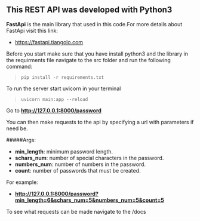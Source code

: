 ## This REST API was developed with Python3

**FastApi** is the main library that used in this code.For more details about FastApi visit this link:
- https://fastapi.tiangolo.com
 
Before you start make sure that you have install python3 and the library in the requirments file
navigate to the src folder and run the following command:
> `pip install -r requirements.txt`

To run the server start uvicorn in your terminal
> `uvicorn main:app --reload`

Go to **http://127.0.0.1:8000/password**

You can then make requests to the api by specifying a url with parameters if need be.

#####Args:
- **min_length**: minimum password length.
- **schars_num**: number of special characters in the password.
- **numbers_num**: number of numbers in the password.
- **count**: number of passwords that must be created.

For example: 
- **http://127.0.0.1:8000/password?min_length=6&schars_num=5&numbers_num=5&count=5**

To see what requests can be made navigate to the /docs

